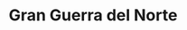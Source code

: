 ﻿---
title: "Gran Guerra del Norte"
permalink: periodes_474.html
layout: periode
dataInici: 1700
dataFi: 1721
sidebar: periodes
pares:
  - 306:
    title: "Edad Moderna"
    dataInici: "(1453)"
    dataFi: "(1775)"

fills:
  - 1005:
    title: "Batalla de Narva"
    dataInici: "(1700-11-19)"

  - 954:
    title: "Batalla de Lesnaya"
    dataInici: "(1708-09-28)"

  - 492:
    title: "Batalla de Poltava"
    dataInici: "(1709-07-08)"

jocsPrincipals:
  - title: "On to Moscow"
    bggId: 8911

  - title: "Poltava's Dread Day"
    bggId: 85126

  - title: "Pax Baltica"
    bggId: 42328
    dataInici: 
    dataFi: 

jocsEscenaris:
  - title: "Great Northern War"
    bggId: 187814
    dataInici: 1700
    dataFi: 1709

jocsEpoca:
jocsEpocaEscenaris:
---
